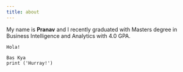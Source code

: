 ```yaml
---
title: about
---
```

My name is **Pranav** and I recently graduated with Masters degree in Business Intelligence and Analytics with 4.0 GPA.

`Hola!`

```
Bas Kya
print ('Hurray!')
```